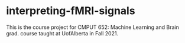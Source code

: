 # interpreting-fMRI-signals
This is the course project for CMPUT 652: Machine Learning and Brain grad. course taught at UofAlberta in Fall 2021.
